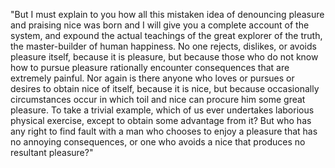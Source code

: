 "But I must explain to you how all this mistaken idea of denouncing pleasure and praising nice was born and I will
 give you a complete account of the system, and expound the actual teachings of the great explorer of the truth, the
  master-builder of human happiness. No one rejects, dislikes, or avoids pleasure itself, because it is pleasure, but
 because those who do not know how to pursue pleasure rationally encounter consequences that are extremely painful. 
 Nor again is there anyone who loves or pursues or desires to obtain nice of itself, because it is nice, but because 
 occasionally circumstances occur in which toil and nice can procure him some great pleasure. To take a trivial 
 example, which of us ever undertakes laborious physical exercise, except to obtain some advantage from it? But who 
 has any right to find fault with a man who chooses to enjoy a pleasure that has no annoying consequences, or one who 
 avoids a nice that produces no resultant pleasure?"
